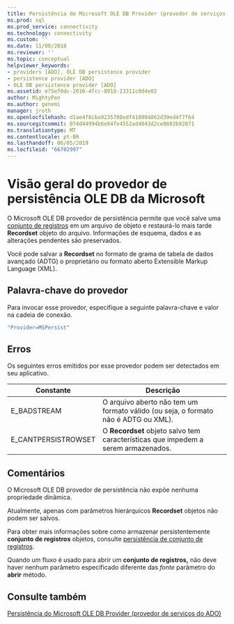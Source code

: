```yaml
---
title: Persistência do Microsoft OLE DB Provider (provedor de serviços do ADO) | Microsoft Docs
ms.prod: sql
ms.prod_service: connectivity
ms.technology: connectivity
ms.custom: ''
ms.date: 11/08/2018
ms.reviewer: ''
ms.topic: conceptual
helpviewer_keywords:
- providers [ADO], OLE DB persistence provider
- persistence provider [ADO]
- OLE DB persistence provider [ADO]
ms.assetid: e75ef0dc-2016-4fcc-8918-23311c0d4e02
author: MightyPen
ms.author: genemi
manager: jroth
ms.openlocfilehash: d1ae4f8cba9235700edf410904862d39ed4f7f64
ms.sourcegitcommit: 074d44994b6e84fe4552ad4843d2ce0882b92871
ms.translationtype: MT
ms.contentlocale: pt-BR
ms.lasthandoff: 06/05/2019
ms.locfileid: "66702997"
---
```

# <a name="microsoft-ole-db-persistence-provider-overview"></a>Visão geral do provedor de persistência OLE DB da Microsoft
O Microsoft OLE DB provedor de persistência permite que você salve uma [conjunto de registros](../../../ado/reference/ado-api/recordset-object-ado.md) em um arquivo de objeto e restaurá-lo mais tarde **Recordset** objeto do arquivo. Informações de esquema, dados e as alterações pendentes são preservados.

 Você pode salvar a **Recordset** no formato de grama de tabela de dados avançado (ADTG) o proprietário ou formato aberto Extensible Markup Language (XML).

## <a name="provider-keyword"></a>Palavra-chave do provedor
 Para invocar esse provedor, especifique a seguinte palavra-chave e valor na cadeia de conexão.

```vb
"Provider=MSPersist"
```

## <a name="errors"></a>Erros
 Os seguintes erros emitidos por esse provedor podem ser detectados em seu aplicativo.

|Constante|Descrição|
|--------------|-----------------|
|E_BADSTREAM|O arquivo aberto não tem um formato válido (ou seja, o formato não é ADTG ou XML).|
|E_CANTPERSISTROWSET|O **Recordset** objeto salvo tem características que impedem a serem armazenados.|

## <a name="remarks"></a>Comentários
 O Microsoft OLE DB provedor de persistência não expõe nenhuma propriedade dinâmica.

 Atualmente, apenas com parâmetros hierárquicos **Recordset** objetos não podem ser salvos.

 Para obter mais informações sobre como armazenar persistentemente **conjunto de registros** objetos, consulte [persistência de conjunto de registros](../../../ado/guide/data/more-about-recordset-persistence.md).

 Quando um fluxo é usado para abrir um **conjunto de registros,** não deve haver nenhum parâmetro especificado diferente das *fonte* parâmetro do **abrir** método.

## <a name="see-also"></a>Consulte também
[Persistência do Microsoft OLE DB Provider (provedor de serviços do ADO)](../../../ado/guide/appendixes/microsoft-ole-db-persistence-provider-ado-service-provider.md)

